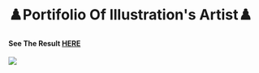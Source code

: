 <h1 >♟️Portifolio Of Illustration's Artist♟️</h1>


<h4>See The Result <a href="https://rodrigosteps.github.io/SitePortifolio/">HERE</a></h4>

<img src='https://github.com/user-attachments/assets/5f7bc4d1-a61a-41ef-9c25-ee927ac3555a'>
